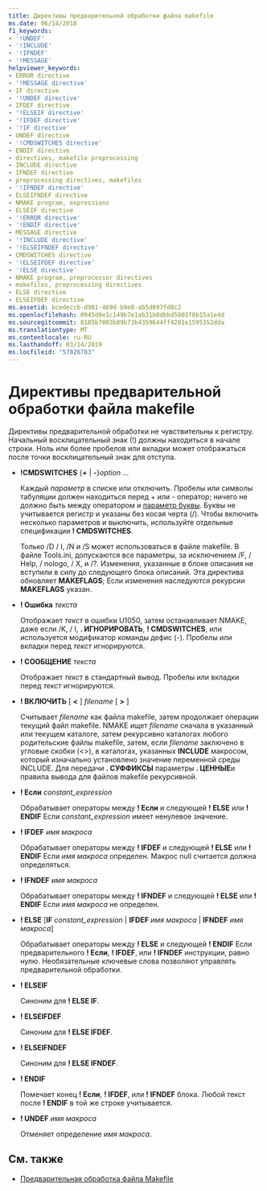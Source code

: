 ```yaml
---
title: Директивы предварительной обработки файла makefile
ms.date: 06/14/2018
f1_keywords:
- '!UNDEF'
- '!INCLUDE'
- '!IFNDEF'
- '!MESSAGE'
helpviewer_keywords:
- ERROR directive
- '!MESSAGE directive'
- IF directive
- '!UNDEF directive'
- IFDEF directive
- '!ELSEIF directive'
- '!IFDEF directive'
- '!IF directive'
- UNDEF directive
- '!CMDSWITCHES directive'
- ENDIF directive
- directives, makefile preprocessing
- INCLUDE directive
- IFNDEF directive
- preprocessing directives, makefiles
- '!IFNDEF directive'
- ELSEIFNDEF directive
- NMAKE program, expressions
- ELSEIF directive
- '!ERROR directive'
- '!ENDIF directive'
- MESSAGE directive
- '!INCLUDE directive'
- '!ELSEIFNDEF directive'
- CMDSWITCHES directive
- '!ELSEIFDEF directive'
- '!ELSE directive'
- NMAKE program, preprocessor directives
- makefiles, preprocessing directives
- ELSE directive
- ELSEIFDEF directive
ms.assetid: bcedeccb-d981-469d-b9e8-ab5d097fd8c2
ms.openlocfilehash: 0945d0e1c149b7e1ab31b0dbbd5003f8b15a1e4d
ms.sourcegitcommit: 8105b7003b89b73b4359644ff4281e1595352dda
ms.translationtype: MT
ms.contentlocale: ru-RU
ms.lasthandoff: 03/14/2019
ms.locfileid: "57826783"
---
```

# <a name="makefile-preprocessing-directives"></a>Директивы предварительной обработки файла makefile

Директивы предварительной обработки не чувствительны к регистру. Начальный восклицательный знак (!) должны находиться в начале строки. Ноль или более пробелов или вкладки может отображаться после точки восклицательный знак для отступа.

- **!CMDSWITCHES** {**+** &#124; **-**}*option* ...

   Каждый *параметр* в списке или отключить. Пробелы или символы табуляции должен находиться перед + или - оператор; ничего не должно быть между оператором и [параметр буквы](nmake-options.md). Буквы не учитывается регистр и указаны без косая черта (/). Чтобы включить несколько параметров и выключить, используйте отдельные спецификации **! CMDSWITCHES**.

   Только /D / I, /N и /S может использоваться в файле makefile. В файле Tools.ini, допускаются все параметры, за исключением /F, / Help, / nologo, / X, и /?. Изменения, указанные в блоке описания не вступили в силу до следующего блока описаний. Эта директива обновляет **MAKEFLAGS**; Если изменения наследуются рекурсии **MAKEFLAGS** указан.

- **! Ошибка** *текста*

   Отображает *текст* в ошибки U1050, затем останавливает NMAKE, даже если /K, / I, **. ИГНОРИРОВАТЬ**, **! CMDSWITCHES**, или используется модификатор команды дефис (-). Пробелы или вкладки перед *текст* игнорируются.

- **! СООБЩЕНИЕ** *текста*

   Отображает *текст* в стандартный вывод. Пробелы или вкладки перед *текст* игнорируются.

- **! ВКЛЮЧИТЬ** [ **\<** ] *filename* [ **>** ]

   Считывает *filename* как файла makefile, затем продолжает операции текущий файл makefile. NMAKE ищет *filename* сначала в указанный или текущем каталоге, затем рекурсивно каталогах любого родительские файлы makefile, затем, если *filename* заключено в угловые скобки (\<>), в каталогах, указанных **INCLUDE** макросом, который изначально установлено значение переменной среды INCLUDE. Для передачи **. СУФФИКСЫ** параметры **. ЦЕННЫЕ**и правила вывода для файлов makefile рекурсивной.

- **! Если** *constant_expression*

   Обрабатывает операторы между **! Если** и следующей **! ELSE** или **! ENDIF** Если *constant_expression* имеет ненулевое значение.

- **! IFDEF** *имя макроса*

   Обрабатывает операторы между **! IFDEF** и следующей **! ELSE** или **! ENDIF** Если *имя макроса* определен. Макрос null считается должна определяться.

- **! IFNDEF** *имя макроса*

   Обрабатывает операторы между **! IFNDEF** и следующей **! ELSE** или **! ENDIF** Если *имя макроса* не определен.

- **! ELSE** [**IF** *constant_expression* &#124; **IFDEF** *имя макроса* &#124; **IFNDEF**  *имя макроса*]

   Обрабатывает операторы между **! ELSE** и следующей **! ENDIF** Если предварительного **! Если**, **! IFDEF**, или **! IFNDEF** инструкции, равно нулю. Необязательные ключевые слова позволяют управлять предварительной обработки.

- **! ELSEIF**

   Синоним для **! ELSE IF**.

- **! ELSEIFDEF**

   Синоним для **! ELSE IFDEF**.

- **! ELSEIFNDEF**

   Синоним для **! ELSE IFNDEF**.

- **! ENDIF**

   Помечает конец **! Если**, **! IFDEF**, или **! IFNDEF** блока. Любой текст после **! ENDIF** в той же строке учитывается.

- **! UNDEF** *имя макроса*

   Отменяет определение *имя макроса*.

## <a name="see-also"></a>См. также

- [Предварительная обработка файла Makefile](makefile-preprocessing.md)